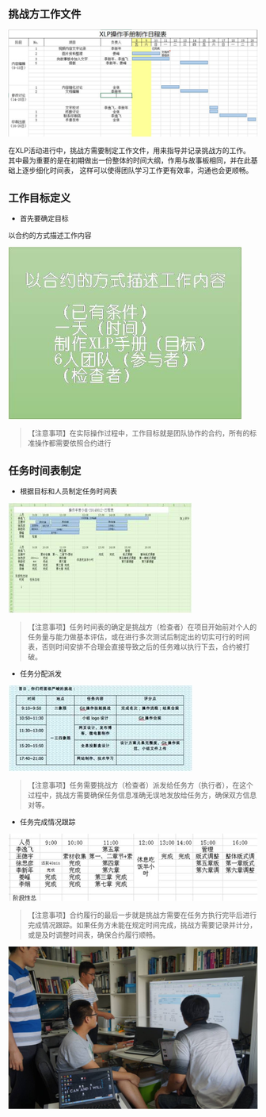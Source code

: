 ## 挑战方工作文件

![0](../assets/challenger_preparation/challenger_files/00.jpg)
 
在XLP活动进行中，挑战方需要制定工作文件，用来指导并记录挑战方的工作。   
其中最为重要的是在初期做出一份整体的时间大纲，作用与故事板相同，并在此基础上逐步细化时间表，   这样可以使得团队学习工作更有效率，沟通也会更顺畅。

## 工作目标定义

*  首先要确定目标
  
  以合约的方式描述工作内容

![0](../assets/challenger_preparation/challenger_files/01.jpg)  

>【注意事项】在实际操作过程中，工作目标就是团队协作的合约，所有的标准操作都需要依照合约进行

## 任务时间表制定

*  根据目标和人员制定任务时间表 

![0](../assets/challenger_preparation/challenger_files/02.jpg) 

>【注意事项】任务时间表的确定是挑战方（检查者）在项目开始前对个人的任务量与能力做基本评估，或在进行多次测试后制定出的切实可行的时间表，否则时间安排不合理会直接导致之后的任务难以执行下去，合约被打破。

*  任务分配派发

![0](../assets/challenger_preparation/challenger_files/03.jpg) 

>【注意事项】任务需要挑战方（检查者）派发给任务方（执行者），在这个过程中，挑战方需要确保任务信息准确无误地发放给任务方，确保双方信息对等。

*  任务完成情况跟踪

![0](../assets/challenger_preparation/challenger_files/04.jpg) 

>【注意事项】合约履行的最后一步就是挑战方需要在任务方执行完毕后进行完成情况跟踪。如果任务方未能在规定时间完成，挑战方需要记录并计分，或是及时调整时间表，确保合约履行顺畅。


![0](../assets/challenger_preparation/challenger_files/05.jpg) 